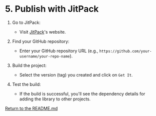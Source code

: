 # 5. Publish with JitPack

1. Go to JitPack:

    - Visit [JitPack](https://jitpack.io/)'s website.
2. Find your GitHub repository:

    - Enter your GitHub repository URL (e.g., `https://github.com/your-username/your-repo-name`).
3. Build the project:

    - Select the version (tag) you created and click on ```Get It```.
4. Test the build:
    - If the build is successful, you'll see the dependency details for adding the library to other projects.

[Return to the README.md](README.md)